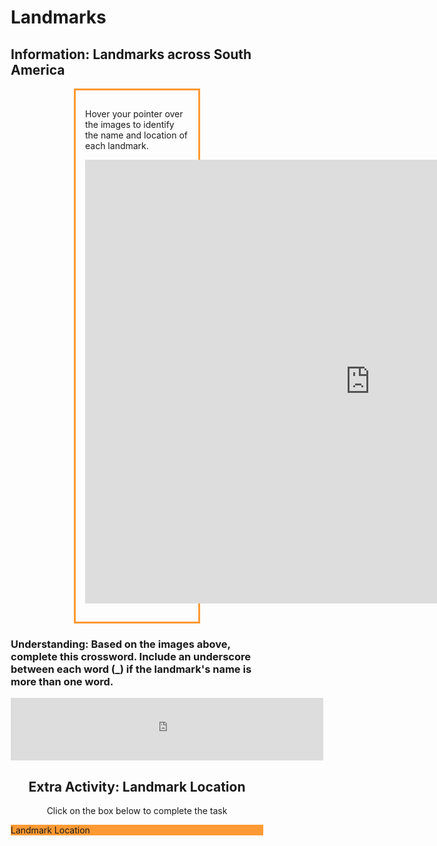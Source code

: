 <html>

<h1> Landmarks </h1>  
<head>
<style>
.center {
  margin: auto;
  width: 50%;
  border: 3px solid #ff9933;
  padding: 15px;
}
</style>
</head>
<body>

<h2>Information: Landmarks across South America</h2>


<div class="center">
 <p> Hover your pointer over the images to identify the name and location of each landmark.</p>
    <p><iframe src="https://h5p.org/h5p/embed/1236164" width="911" height="710" frameborder="0" allowfullscreen="allowfullscreen" allow="geolocation *; microphone *; camera *; midi *; encrypted-media *" title="Image Slider. Hover your pointer over the Image to see the names of each landmark."></iframe><script src="https://h5p.org/sites/all/modules/h5p/library/js/h5p-resizer.js" charset="UTF-8"></script></p>
 </div>
 
<h3> Understanding: Based on the images above, complete this crossword. Include an underscore between each word (_) if the landmark's name is more than one word.</h3>

<iframe src="https://h5p.org/h5p/embed/1236165" width="500" height="100" frameborder="0" allowfullscreen="allowfullscreen" allow="geolocation *; microphone *; camera *; midi *; encrypted-media *" title="Crossword"></iframe><script src="https://h5p.org/sites/all/modules/h5p/library/js/h5p-resizer.js" charset="UTF-8"></script>

<head>
<meta name="viewport" content="width=device-width, initial-scale=1">
<style>
* {
  box-sizing: border-box;
}

body {
  margin: 0;
  font-family: Arial, Helvetica, sans-serif;
}

/* The grid: One column */
.column {
  float: left;
  width: 100%;
  padding: 50px;
  text-align: center;
  font-size: 25px;
  cursor: pointer;
  color: white;
}

.containerTab {
  padding: 20px;
  color: white;
}

/* Clear floats after the columns */
.row:after {
  content: "";
  display: table;
  clear: both;
}

/* Closable button inside the container tab */
.closebtn {
  float: right;
  color: white;
  font-size: 35px;
  cursor: pointer;
}
</style>
</head>
<body>

<div style="text-align:center">
 <h2>Extra Activity: Landmark Location </h2>
  <p>Click on the box below to complete the task</p>
</div>

<!-- Three columns -->
<div class="row">
  <div class="column" onclick="openTab('b1');" style="background:#ff9933;">
    Landmark Location
  </div>

</div>

<!-- Full-width columns: (hidden by default) -->
<div id="b1" class="containerTab" style="display:none;background:#ffcc00">
  <span onclick="this.parentElement.style.display='none'" class="closebtn">&times;</span>
  <h2>Answer the questions below based on what you have learnt</h2>
  <p><iframe src="https://h5p.org/h5p/embed/1237856" width="688" height="1091" frameborder="0" allowfullscreen="allowfullscreen" allow="geolocation *; microphone *; camera *; midi *; encrypted-media *" title="Landmark Locations"></iframe><script src="https://h5p.org/sites/all/modules/h5p/library/js/h5p-resizer.js" charset="UTF-8"></script></p>
</div>



<script>
function openTab(tabName) {
  var i, x;
  x = document.getElementsByClassName("containerTab");
  for (i = 0; i < x.length; i++) {
    x[i].style.display = "none";
  }
  document.getElementById(tabName).style.display = "block";
}
</script>
</body>
</html>




